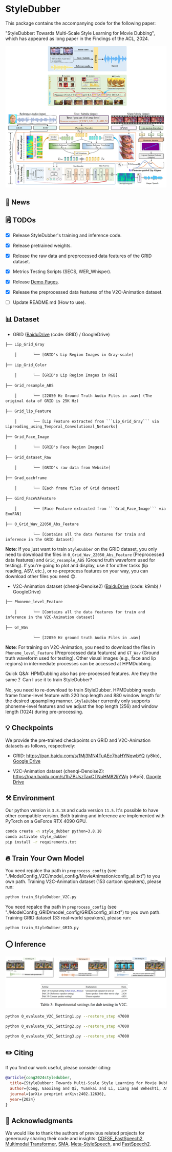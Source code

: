 # StyleDubber
This package contains the accompanying code for the following paper:

"StyleDubber: Towards Multi-Scale Style Learning for Movie Dubbing", which has appeared as long paper in the Findings of the ACL, 2024.

![Illustration](./images/fig_intro_architecture.png)

## 📣 News




## 🗒 TODOs
- [x] Release StyleDubber's training and inference code.
- [x] Release pretrained weights.
- [x] Release the raw data and preprocessed data features of the GRID dataset.
- [x] Metrics Testing Scripts (SECS, WER_Whisper).
- [x] Release [Demo Pages](https://acl2024x.github.io/StyleDubber/).
- [x] Release the preprocessed data features of the V2C-Animation dataset.
- [ ] Update README.md (How to use). 



## 📊 Dataset

- GRID ([BaiduDrive](https://pan.baidu.com/s/1E4cPbDvw_Zfk3_F8qoM7JA) (code: GRID) / GoogleDrive)

```
├── Lip_Grid_Gray
                          
    │       └── [GRID's Lip Region Images in Gray-scale] 

├── Lip_Grid_Color
                          
    │       └── [GRID's Lip Region Images in RGB] 

├── Grid_resample_ABS
                          
    │       └── [22050 Hz Ground Truth Audio Files in .wav] (The original data of GRID is 25K Hz)
    
├── Grid_lip_Feature
                          
    │       └── [Lip Feature extracted from ```Lip_Grid_Gray``` via Lipreading_using_Temporal_Convolutional_Networks] 

├── Grid_Face_Image
                          
    │       └── [GRID's Face Region Images] 

├── Grid_dataset_Raw
                          
    │       └── [GRID's raw data from Website] 

├── Grad_eachframe
                          
    │       └── [Each frame files of Grid dataset] 

├── Gird_FaceVAFeature
                          
    │       └── [Face Feature extracted from ```Grid_Face_Image``` via EmoFAN] 

├── 0_Grid_Wav_22050_Abs_Feature
                          
            └── [Contains all the data features for train and inference in the GRID dataset]  
```

**Note**: If you just want to train ```StyleDubber``` on the GRID dataset, you only need to download the files in ```0_Grid_Wav_22050_Abs_Feature``` (Preprocessed data features) and ```Grid_resample_ABS``` (Ground truth waveform used for testing). If you're going to plot and display, use it for other tasks (lip reading, ASV, etc.), or re-preprocess features on your way, you can download other files you need 😊. 




- V2C-Animation dataset (chenqi-Denoise2) ([BaiduDrive]( https://pan.baidu.com/s/12hEFbXwpv4JscG3tUffjbA) (code: k9mb) / GoogleDrive)


```
├── Phoneme_level_Feature
                  
    │       └── [Contains all the data features for train and inference in the V2C-Animation dataset] 

├── GT_Wav
                  
            └── [22050 Hz ground truth Audio Files in .wav] 
```


**Note**: For training on V2C-Animation, you need to download the files in ```Phoneme_level_Feature``` (Preprocessed data features) and ```GT_Wav``` (Ground truth waveform used for testing). 
Other visual images (e.g., face and lip regions) in intermediate processes can be accessed at HPMDubbing. 

Quick Q&A: HPMDubbing also has pre-processed features. Are they the same？ Can I use it to train StyleDubber?

No, you need to re-download to train StyleDubber.  HPMDubbing needs frame frame-level feature with 220 hop length and 880 window length for the desired upsampling manner. 
```StyleDubber``` currently only supports phoneme-level features and we adjust the hop length (256) and window length (1024) during pre-processing. 


## 💡 Checkpoints

We provide the pre-trained checkpoints on GRID and V2C-Animation datasets as follows, respectively:


- GRID: https://pan.baidu.com/s/1Mj3MN4TuAEc7baHYNqwbYQ (y8kb), [Google Drive](https://drive.google.com/file/d/1ehSKyKw_UkKiNJCcupujcLAmyTtvxaEY/view?usp=drive_link)

- V2C-Animation dataset (chenqi-Denoise2): https://pan.baidu.com/s/1hZBUszTaxCTNuHM82ljYWg (n8p5), [Google Drive](https://drive.google.com/file/d/1B3SIhActrdOEtVxktgW8K06_wf0GOeqN/view?usp=drive_link)

## ⚒️ Environment

Our python version is ```3.8.18``` and cuda version ```11.5```. It's possible to have other compatible version. 
Both training and inference are implemented with PyTorch on a
GeForce RTX 4090 GPU. 

```bash
conda create -n style_dubber python=3.8.18
conda activate style_dubber
pip install -r requirements.txt
```

## 🔥 Train Your Own Model 

You need repalce tha path in ```preprocess_config``` (see "./ModelConfig_V2C/model_config/MovieAnimation/config_all.txt") to you own path. 
Training V2C-Animation dataset (153 cartoon speakers), please run: 
```bash
python train_StyleDubber_V2C.py
```


You need repalce tha path in ```preprocess_config``` (see "./ModelConfig_GRID/model_config/GRID/config_all.txt") to you own path. 
Training GRID dataset (33 real-world speakers), please run:  
```bash
python train_StyleDubber_GRID.py
```

## ⭕ Inference 


![Illustration](./images/fig_Experiment.png)

```bash
python 0_evaluate_V2C_Setting1.py --restore_step 47000
```

```bash
python 0_evaluate_V2C_Setting2.py --restore_step 47000
```

```bash
python 0_evaluate_V2C_Setting3.py --restore_step 47000
```

## ✏️ Citing

If you find our work useful, please consider citing:
```BibTeX
@article{cong2024styledubber,
  title={StyleDubber: Towards Multi-Scale Style Learning for Movie Dubbing},
  author={Cong, Gaoxiang and Qi, Yuankai and Li, Liang and Beheshti, Amin and Zhang, Zhedong and Hengel, Anton van den and Yang, Ming-Hsuan and Yan, Chenggang and Huang, Qingming},
  journal={arXiv preprint arXiv:2402.12636},
  year={2024}
}
```

## 🙏 Acknowledgments

We would like to thank the authors of previous related projects for generously sharing their code and insights: [CDFSE_FastSpeech2](https://github.com/Labmem-Zhouyx/CDFSE_FastSpeech2), [Multimodal Transformer](https://github.com/yaohungt/Multimodal-Transformer), [SMA](https://github.com/keonlee9420/Stepwise_Monotonic_Multihead_Attention), [Meta-StyleSpeech](https://github.com/KevinMIN95/StyleSpeech), and [FastSpeech2](https://github.com/ming024/FastSpeech2).
